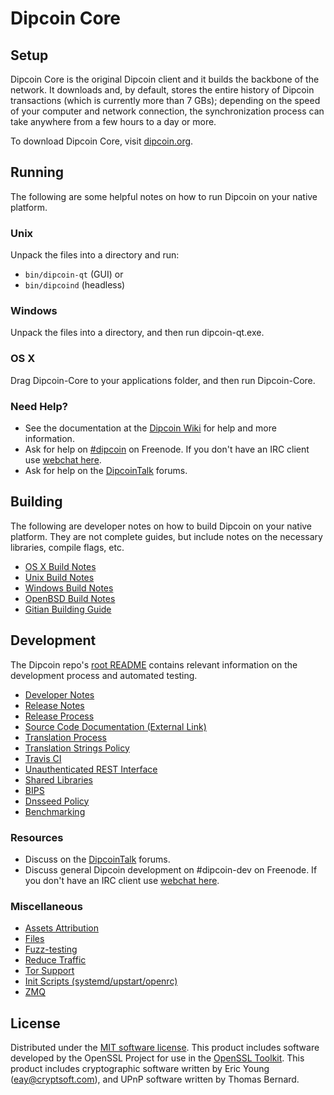 Dipcoin Core
=============

Setup
---------------------
Dipcoin Core is the original Dipcoin client and it builds the backbone of the network. It downloads and, by default, stores the entire history of Dipcoin transactions (which is currently more than 7 GBs); depending on the speed of your computer and network connection, the synchronization process can take anywhere from a few hours to a day or more.

To download Dipcoin Core, visit [dipcoin.org](https://dipcoin.org).

Running
---------------------
The following are some helpful notes on how to run Dipcoin on your native platform.

### Unix

Unpack the files into a directory and run:

- `bin/dipcoin-qt` (GUI) or
- `bin/dipcoind` (headless)

### Windows

Unpack the files into a directory, and then run dipcoin-qt.exe.

### OS X

Drag Dipcoin-Core to your applications folder, and then run Dipcoin-Core.

### Need Help?

* See the documentation at the [Dipcoin Wiki](https://dipcoin.info/)
for help and more information.
* Ask for help on [#dipcoin](http://webchat.freenode.net?channels=dipcoin) on Freenode. If you don't have an IRC client use [webchat here](http://webchat.freenode.net?channels=dipcoin).
* Ask for help on the [DipcoinTalk](https://dipcointalk.io/) forums.

Building
---------------------
The following are developer notes on how to build Dipcoin on your native platform. They are not complete guides, but include notes on the necessary libraries, compile flags, etc.

- [OS X Build Notes](build-osx.md)
- [Unix Build Notes](build-unix.md)
- [Windows Build Notes](build-windows.md)
- [OpenBSD Build Notes](build-openbsd.md)
- [Gitian Building Guide](gitian-building.md)

Development
---------------------
The Dipcoin repo's [root README](/README.md) contains relevant information on the development process and automated testing.

- [Developer Notes](developer-notes.md)
- [Release Notes](release-notes.md)
- [Release Process](release-process.md)
- [Source Code Documentation (External Link)](https://dev.visucore.com/dipcoin/doxygen/)
- [Translation Process](translation_process.md)
- [Translation Strings Policy](translation_strings_policy.md)
- [Travis CI](travis-ci.md)
- [Unauthenticated REST Interface](REST-interface.md)
- [Shared Libraries](shared-libraries.md)
- [BIPS](bips.md)
- [Dnsseed Policy](dnsseed-policy.md)
- [Benchmarking](benchmarking.md)

### Resources
* Discuss on the [DipcoinTalk](https://dipcointalk.io/) forums.
* Discuss general Dipcoin development on #dipcoin-dev on Freenode. If you don't have an IRC client use [webchat here](http://webchat.freenode.net/?channels=dipcoin-dev).

### Miscellaneous
- [Assets Attribution](assets-attribution.md)
- [Files](files.md)
- [Fuzz-testing](fuzzing.md)
- [Reduce Traffic](reduce-traffic.md)
- [Tor Support](tor.md)
- [Init Scripts (systemd/upstart/openrc)](init.md)
- [ZMQ](zmq.md)

License
---------------------
Distributed under the [MIT software license](/COPYING).
This product includes software developed by the OpenSSL Project for use in the [OpenSSL Toolkit](https://www.openssl.org/). This product includes
cryptographic software written by Eric Young ([eay@cryptsoft.com](mailto:eay@cryptsoft.com)), and UPnP software written by Thomas Bernard.
